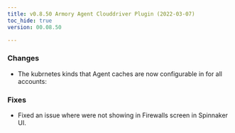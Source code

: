 ```yaml
---
title: v0.8.50 Armory Agent Clouddriver Plugin (2022-03-07)
toc_hide: true
version: 00.08.50

---
```


### Changes

* The kubrnetes kinds that Agent caches are now configurable in  for all accounts:



### Fixes

* Fixed an issue where  were not showing in Firewalls screen in Spinnaker UI.
